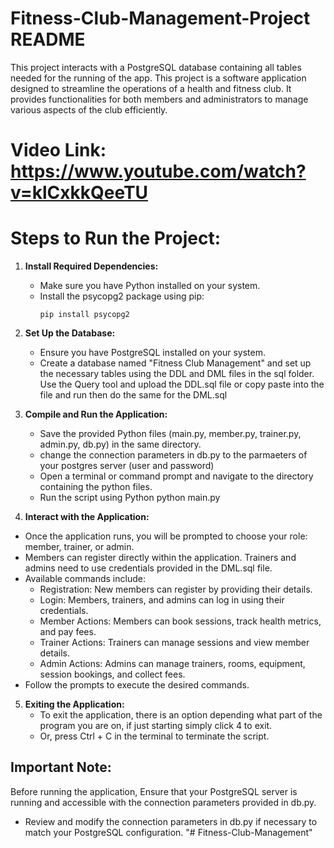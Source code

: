 # Fitness-Club-Management-Project README

This project interacts with a PostgreSQL database containing all tables needed for the running of the app. This project is a software application designed to streamline the operations of a health and fitness club. It provides functionalities for both members and administrators to manage various aspects of the club efficiently.

# Video Link: https://www.youtube.com/watch?v=klCxkkQeeTU

# Steps to Run the Project:
1. **Install Required Dependencies:**
   - Make sure you have Python installed on your system.
   - Install the psycopg2 package using pip:
     ```
     pip install psycopg2
     ```
2. **Set Up the Database:**
   - Ensure you have PostgreSQL installed on your system.
   - Create a database named "Fitness Club Management" and set up the necessary tables using the DDL and DML files in the sql folder. Use the Query tool and upload the DDL.sql file or copy paste into the file and run then do the same for the DML.sql

3. **Compile and Run the Application:**
   - Save the provided Python files (main.py, member.py, trainer.py, admin.py, db.py) in  the same directory.
   - change the connection parameters in db.py to the parmaeters of your postgres server (user and password)
   - Open a terminal or command prompt and navigate to the directory containing the python files.
   - Run the script using Python python main.py

4. **Interact with the Application:**  
  - Once the application runs, you will be prompted to choose your role: member, trainer, or admin.
  - Members can register directly within the application. Trainers and admins need to use credentials provided in the DML.sql file.
  - Available commands include:
      - Registration: New members can register by providing their details.
      - Login: Members, trainers, and admins can log in using their credentials.
      - Member Actions: Members can book sessions, track health metrics, and pay fees.
      - Trainer Actions: Trainers can manage sessions and view member details.
      - Admin Actions: Admins can manage trainers, rooms, equipment, session bookings, and collect fees.
  - Follow the prompts to execute the desired commands.

5. **Exiting the Application:**
   - To exit the application, there is an option depending what part of the program you are on, if just starting simply click 4 to exit.
   - Or, press Ctrl + C in the terminal to terminate the script.

## Important Note:
Before running the application, Ensure that your PostgreSQL server is running and accessible with the connection parameters provided in db.py.
- Review and modify the connection parameters in db.py if necessary to match your PostgreSQL configuration.
"# Fitness-Club-Management" 
